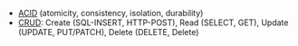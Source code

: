 + [ACID](https://en.wikipedia.org/wiki/ACID) (atomicity, consistency, isolation, durability)
+ [CRUD](https://en.wikipedia.org/wiki/Create,_read,_update_and_delete): Create (SQL-INSERT, HTTP-POST), Read (SELECT, GET), Update (UPDATE, PUT/PATCH), Delete (DELETE, Delete)
